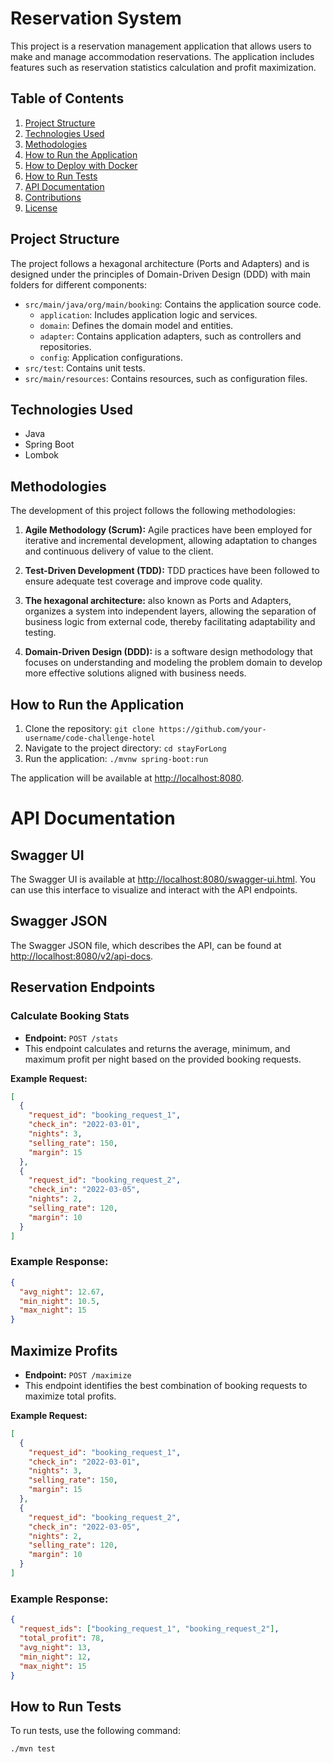 # Reservation System

This project is a reservation management application that allows users to make and manage accommodation reservations. The application includes features such as reservation statistics calculation and profit maximization.

## Table of Contents

1. [Project Structure](#project-structure)
2. [Technologies Used](#technologies-used)
3. [Methodologies](#methodologies)
4. [How to Run the Application](#how-to-run-the-application)
5. [How to Deploy with Docker](#how-to-deploy-with-docker)
6. [How to Run Tests](#how-to-run-tests)
7. [API Documentation](#api-documentation)
8. [Contributions](#contributions)
9. [License](#license)

## Project Structure

The project follows a hexagonal architecture (Ports and Adapters) and is designed under the principles of Domain-Driven Design (DDD) with main folders for different components:

- `src/main/java/org/main/booking`: Contains the application source code.
    - `application`: Includes application logic and services.
    - `domain`: Defines the domain model and entities.
    - `adapter`: Contains application adapters, such as controllers and repositories.
    - `config`: Application configurations.
- `src/test`: Contains unit tests.
- `src/main/resources`: Contains resources, such as configuration files.

## Technologies Used

- Java
- Spring Boot
- Lombok


## Methodologies

The development of this project follows the following methodologies:

1. **Agile Methodology (Scrum):** Agile practices have been employed for iterative and incremental development, allowing adaptation to changes and continuous delivery of value to the client.

2. **Test-Driven Development (TDD):** TDD practices have been followed to ensure adequate test coverage and improve code quality.

3. **The hexagonal architecture:** also known as Ports and Adapters, organizes a system into independent layers, allowing the separation of business logic from external code, thereby facilitating adaptability and testing.

4. **Domain-Driven Design (DDD):** is a software design methodology that focuses on understanding and modeling the problem domain to develop more effective solutions aligned with business needs.

## How to Run the Application

1. Clone the repository: `git clone https://github.com/your-username/code-challenge-hotel`
2. Navigate to the project directory: `cd stayForLong`
3. Run the application: `./mvnw spring-boot:run`

The application will be available at [http://localhost:8080](http://localhost:8080).


# API Documentation

## Swagger UI
The Swagger UI is available at [http://localhost:8080/swagger-ui.html](http://localhost:8080/swagger-ui.html). You can use this interface to visualize and interact with the API endpoints.

## Swagger JSON
The Swagger JSON file, which describes the API, can be found at [http://localhost:8080/v2/api-docs](http://localhost:8080/v2/api-docs).

## Reservation Endpoints

### Calculate Booking Stats
- **Endpoint:** `POST /stats`
- This endpoint calculates and returns the average, minimum, and maximum profit per night based on the provided booking requests.

**Example Request:**
```json
[
  {
    "request_id": "booking_request_1",
    "check_in": "2022-03-01",
    "nights": 3,
    "selling_rate": 150,
    "margin": 15
  },
  {
    "request_id": "booking_request_2",
    "check_in": "2022-03-05",
    "nights": 2,
    "selling_rate": 120,
    "margin": 10
  }
] 
```
### Example Response:

```json
{
  "avg_night": 12.67,
  "min_night": 10.5,
  "max_night": 15
}
```
## Maximize Profits
- **Endpoint:** `POST /maximize`
- This endpoint identifies the best combination of booking requests to maximize total profits.

**Example Request:**
```json
[
  {
    "request_id": "booking_request_1",
    "check_in": "2022-03-01",
    "nights": 3,
    "selling_rate": 150,
    "margin": 15
  },
  {
    "request_id": "booking_request_2",
    "check_in": "2022-03-05",
    "nights": 2,
    "selling_rate": 120,
    "margin": 10
  }
]
```
### Example Response:

```json
{
  "request_ids": ["booking_request_1", "booking_request_2"],
  "total_profit": 78,
  "avg_night": 13,
  "min_night": 12,
  "max_night": 15
}
```
## How to Run Tests

To run tests, use the following command:

```bash
./mvn test 
